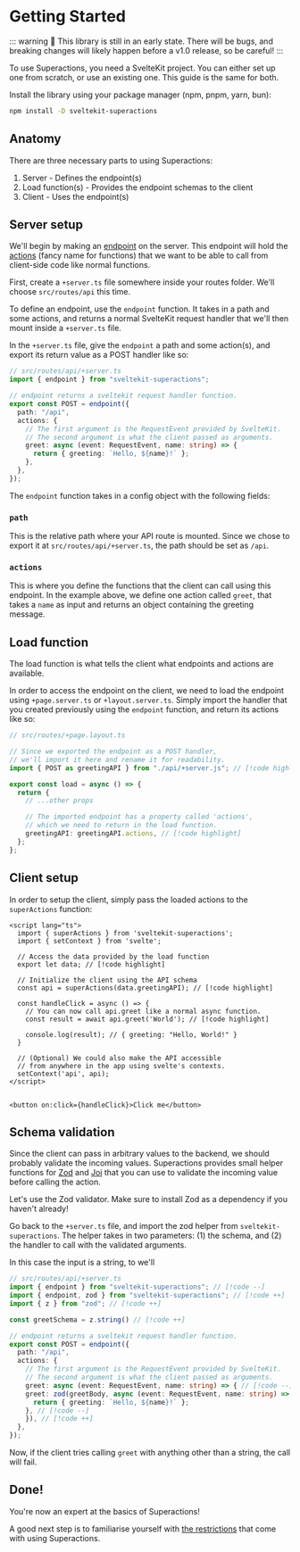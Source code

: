 # Getting Started

::: warning
🚧 This library is still in an early state. There will be bugs, and breaking changes will likely happen before a v1.0 release, so be careful!
:::

To use Superactions, you need a SvelteKit project. You can either set up one from scratch, or use an existing one.
This guide is the same for both.

Install the library using your package manager (npm, pnpm, yarn, bun):

```bash
npm install -D sveltekit-superactions
```

## Anatomy

There are three necessary parts to using Superactions:

1. Server - Defines the endpoint(s)
2. Load function(s) - Provides the endpoint schemas to the client
3. Client - Uses the endpoint(s)

## Server setup

We'll begin by making an [endpoint](/guide/terminology.md#api--endpoint) on the server. This endpoint will hold the [actions](/guide/terminology.md#actions) (fancy name for functions) that we want to be able to call from client-side code like normal functions.

First, create a `+server.ts` file somewhere inside your routes folder. We'll choose `src/routes/api` this time.

To define an endpoint, use the `endpoint` function. It takes in a path and some actions, and returns a normal SvelteKit request handler that we'll then mount inside a `+server.ts` file.

In the `+server.ts` file, give the `endpoint` a path and some action(s), and export its return value as a POST handler like so:

```ts
// src/routes/api/+server.ts
import { endpoint } from "sveltekit-superactions";

// endpoint returns a sveltekit request handler function.
export const POST = endpoint({
  path: "/api",
  actions: {
    // The first argument is the RequestEvent provided by SvelteKit.
    // The second argument is what the client passed as arguments.
    greet: async (event: RequestEvent, name: string) => {
      return { greeting: `Hello, ${name}!` };
    },
  },
});
```

The `endpoint` function takes in a config object with the following fields:

### `path`

This is the relative path where your API route is mounted. Since we chose to export it at `src/routes/api/+server.ts`, the path should be set as `/api`.

### `actions`

This is where you define the functions that the client can call using this endpoint. In the example above, we define one action called `greet`, that takes a `name` as input and returns an object containing the greeting message.

## Load function

The load function is what tells the client what endpoints and actions are available.

In order to access the endpoint on the client, we need to load the endpoint using `+page.server.ts` or `+layout.server.ts`. Simply import the handler that you created previously using the `endpoint` function, and return its actions like so:

```ts
// src/routes/+page.layout.ts

// Since we exported the endpoint as a POST handler,
// we'll import it here and rename it for readability.
import { POST as greetingAPI } from "./api/+server.js"; // [!code highlight]

export const load = async () => {
  return {
    // ...other props

    // The imported endpoint has a property called 'actions',
    // which we need to return in the load function.
    greetingAPI: greetingAPI.actions, // [!code highlight]
  };
};
```

## Client setup

In order to setup the client, simply pass the loaded actions to the `superActions` function:

```svelte
<script lang="ts">
  import { superActions } from 'sveltekit-superactions';
  import { setContext } from 'svelte';

  // Access the data provided by the load function
  export let data; // [!code highlight]

  // Initialize the client using the API schema
  const api = superActions(data.greetingAPI); // [!code highlight]

  const handleClick = async () => {
    // You can now call api.greet like a normal async function.
    const result = await api.greet('World'); // [!code highlight]

    console.log(result); // { greeting: "Hello, World!" }
  }

  // (Optional) We could also make the API accessible
  // from anywhere in the app using svelte's contexts.
  setContext('api', api);
</script>


<button on:click={handleClick}>Click me</button>
```

## Schema validation

Since the client can pass in arbitrary values to the backend, we should probably validate the incoming values. Superactions provides small helper functions for [Zod](https://zod.dev) and [Joi](https://joi.dev/) that you can use to validate the incoming value before calling the action.

Let's use the Zod validator. Make sure to install Zod as a dependency if you haven't already!

Go back to the `+server.ts` file, and import the zod helper from `sveltekit-superactions`. The helper takes in two parameters: (1) the schema, and (2) the handler to call with the validated arguments.

In this case the input is a string, to we'll

```ts
// src/routes/api/+server.ts
import { endpoint } from "sveltekit-superactions"; // [!code --]
import { endpoint, zod } from "sveltekit-superactions"; // [!code ++]
import { z } from "zod"; // [!code ++]

const greetSchema = z.string() // [!code ++]

// endpoint returns a sveltekit request handler function.
export const POST = endpoint({
  path: "/api",
  actions: {
    // The first argument is the RequestEvent provided by SvelteKit.
    // The second argument is what the client passed as arguments.
    greet: async (event: RequestEvent, name: string) => { // [!code --]
    greet: zod(greetBody, async (event: RequestEvent, name: string) => { // [!code ++]
      return { greeting: `Hello, ${name}!` };
    }, // [!code --]
    }), // [!code ++]
  },
});
```

Now, if the client tries calling `greet` with anything other than a string, the call will fail.

## Done!

You're now an expert at the basics of Superactions!

A good next step is to familiarise yourself with [the restrictions](/guide/restrictions) that come with using Superactions.
